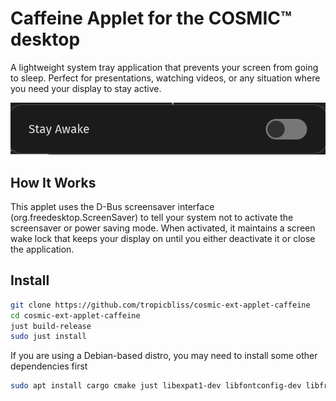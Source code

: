 # Caffeine Applet for the COSMIC™ desktop

A lightweight system tray application that prevents your screen from going to
sleep. Perfect for presentations, watching videos, or any situation where you
need your display to stay active.

![Screenshot of applet](res/screenshot.png)

## How It Works

This applet uses the D-Bus screensaver interface (org.freedesktop.ScreenSaver)
to tell your system not to activate the screensaver or power saving mode. When
activated, it maintains a screen wake lock that keeps your display on until you
either deactivate it or close the application.

## Install

```bash
git clone https://github.com/tropicbliss/cosmic-ext-applet-caffeine
cd cosmic-ext-applet-caffeine
just build-release
sudo just install
```

If you are using a Debian-based distro, you may need to install some other dependencies first
```bash
sudo apt install cargo cmake just libexpat1-dev libfontconfig-dev libfreetype-dev libxkbcommon-dev pkgconf
```

